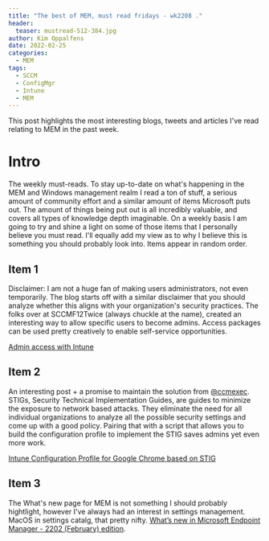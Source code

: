 ```yaml
---
title: "The best of MEM, must read fridays - wk2208 ."
header:
  teaser: mustread-512-384.jpg
author: Kim Oppalfens
date: 2022-02-25
categories:
  - MEM
tags:
  - SCCM
  - ConfigMgr
  - Intune
  - MEM
---
```


This post highlights the most interesting blogs, tweets and articles I've read relating to MEM in the past week.

# Intro #

The weekly must-reads. To stay up-to-date on what's happening in the MEM and Windows management realm I read a ton of stuff, a serious amount of community effort and a similar amount of items Microsoft puts out. The amount of things being put out is all incredibly valuable, and covers all types of knowledge depth imaginable. On a weekly basis I am going to try and shine a light on some of those items that I personally believe you must read. I'll equally add my view as to why I believe this is something you should probably look into. Items appear in random order.

## Item 1 ##
Disclaimer: I am not a huge fan of making users administrators, not even temporarily. The blog starts off with a similar disclaimer that you should analyze whether this aligns with your organization's security practices.
The folks over at SCCMF12Twice (always chuckle at the name), created an interesting way to allow specific users to become admins. Access packages can be used pretty creatively to enable self-service opportunities.

[Admin access with Intune](https://sccmf12twice.com/2022/02/on-demand-local-admin-access-with-intune/)

## Item 2 ##
An interesting post + a promise to maintain the solution from [@ccmexec](https://twitter.com/ccmexec). STIGs, Security Technical Implementation Guides, are guides to minimize the exposure to network based attacks. They eliminate the need for all individual organizations to analyze all the possible security settings and come up with a good policy. Pairing that with a script that allows you to build the configuration profile to implement the STIG saves admins yet even more work.

[Intune Configuration Profile for Google Chrome based on STIG](https://ccmexec.com/2022/02/intune-configuration-profile-for-google-chrome-based-on-stig/)

## Item 3 ##
The What's new page for MEM is not something I should probably hightlight, however I've always had an interest in settings management. MacOS in settings catalg, that pretty nifty. [What’s new in Microsoft Endpoint Manager - 2202 (February) edition](https://techcommunity.microsoft.com/t5/microsoft-endpoint-manager-blog/what-s-new-in-microsoft-endpoint-manager-2202-february-edition/ba-p/3211530?utm_source=dlvr.it&utm_medium=twitter). 







